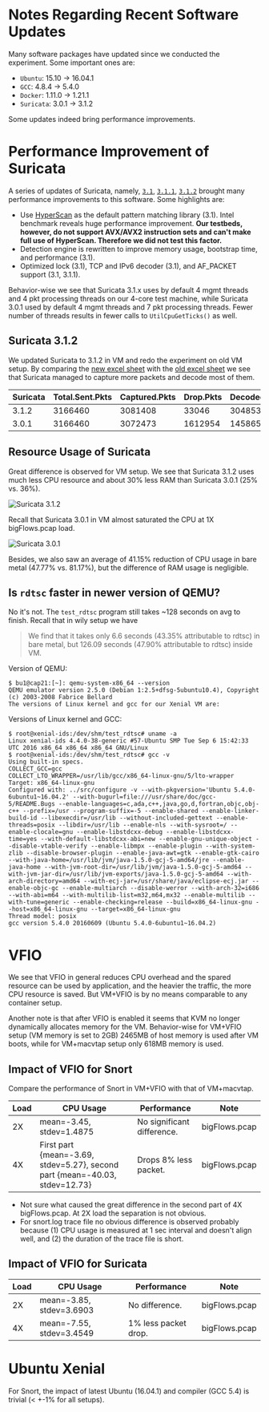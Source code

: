 Notes Regarding Recent Software Updates
=======================================

Many software packages have updated since we conducted the experiment. Some important ones are:

 * `Ubuntu`: 15.10 -> 16.04.1
 * `GCC`: 4.8.4 -> 5.4.0
 * `Docker`: 1.11.0 -> 1.21.1
 * `Suricata`: 3.0.1 -> 3.1.2

Some updates indeed bring performance improvements.

# Performance Improvement of Suricata

A series of updates of Suricata, namely, [`3.1`](https://suricata-ids.org/2016/06/20/suricata-3-1-released/), [`3.1.1`](https://suricata-ids.org/2016/07/13/suricata-3-1-1-released/), [`3.1.2`](https://suricata-ids.org/2016/09/07/suricata-3-1-2-released/) brought many performance improvements to this software. Some highlights are:

* Use [HyperScan](http://www.intel.com/content/dam/www/public/us/en/documents/solution-briefs/hyperscan-suricata-solution-brief.pdf) as the default pattern matching library (3.1). Intel benchmark reveals huge performance improvement. __Our testbeds, however, do not support AVX/AVX2 instruction sets and can't make full use of HyperScan. Therefore we did not test this factor.__
* Detection engine is rewritten to improve memory usage, bootstrap time, and performance (3.1).
* Optimized lock (3.1), TCP and IPv6 decoder (3.1), and AF_PACKET support (3.1, 3.1.1).

Behavior-wise we see that Suricata 3.1.x uses by default 4 mgmt threads and 4 pkt processing threads on our 4-core test machine, while Suricata 3.0.1 used by default 4 mgmt threads and 7 pkt processing threads. Fewer number of threads results in fewer calls to `UtilCpuGetTicks()` as well.

## Suricata 3.1.2

We updated Suricata to 3.1.2 in VM and redo the experiment on old VM setup. By comparing the [new excel sheet](https://github.com/xybu/cs590-nfv/blob/master/data/suricata_v312/vm%2CbigFlows.pcap%2C4%2Cem2%2Cenp34s0%2C1%2C2g%2C4%2C0-3%2C5%2Csuricata-vm%2Cdhcp%2Ceth1%2C1%2Ceve.xlsx) with the [old excel sheet](https://github.com/xybu/cs590-nfv/blob/master/experiments/suricata/data/vm%2CbigFlows.pcap%2C4%2Cem2%2Cenp34s0%2C4%2C2g%2C4%2C0-3%2C5%2Csuricata-vm%2Cdhcp%2Ceth1%2C1%2Ceve.xlsx) we see that Suricata managed to capture more packets and decode most of them.

| Suricata | Total.Sent.Pkts | Captured.Pkts | Drop.Pkts | Decoded.Pkts | Decoded.KB |
|----------|-----------------|---------------|-----------|--------------|------------|
|   3.1.2  |   3166460       |    3081408    |   33046   |    3048538   | 1331173.01 |
|   3.0.1  |   3166460       |    3072473    |  1612954  |    1458653   | 546008.40  |

## Resource Usage of Suricata

Great difference is observed for VM setup. We see that Suricata 3.1.2 uses much less CPU resource and about 30% less RAM than Suricata 3.0.1 (25% vs. 36%).

![Suricata 3.1.2](https://rawgithub.com/xybu/cs590-nfv/master/data/suricata312_vm_4x_cpu_ram.svg)

Recall that Suricata 3.0.1 in VM almost saturated the CPU at 1X bigFlows.pcap load.

![Suricata 3.0.1](https://rawgithub.com/xybu/cs590-nfv/master/data/suricata301_vm_4x_cpu_ram.svg)

Besides, we also saw an average of 41.15% reduction of CPU usage in bare metal (47.77% vs. 81.17%), but the difference of RAM usage is negligible.

## Is `rdtsc` faster in newer version of QEMU?

No it's not. The `test_rdtsc` program still takes ~128 seconds on avg to finish. Recall that in wily setup we have

> We find that it takes only 6.6 seconds (43.35% attributable to rdtsc) in bare metal, 
> but 126.09 seconds (47.90% attributable to rdtsc) inside VM.

Version of QEMU:

```
$ bu1@cap21:[~]: qemu-system-x86_64 --version
QEMU emulator version 2.5.0 (Debian 1:2.5+dfsg-5ubuntu10.4), Copyright (c) 2003-2008 Fabrice Bellard
The versions of Linux kernel and gcc for our Xenial VM are:
```

Versions of Linux kernel and GCC:

```
$ root@xenial-ids:/dev/shm/test_rdtsc# uname -a
Linux xenial-ids 4.4.0-38-generic #57-Ubuntu SMP Tue Sep 6 15:42:33 UTC 2016 x86_64 x86_64 x86_64 GNU/Linux
$ root@xenial-ids:/dev/shm/test_rdtsc# gcc -v
Using built-in specs.
COLLECT_GCC=gcc
COLLECT_LTO_WRAPPER=/usr/lib/gcc/x86_64-linux-gnu/5/lto-wrapper
Target: x86_64-linux-gnu
Configured with: ../src/configure -v --with-pkgversion='Ubuntu 5.4.0-6ubuntu1~16.04.2' --with-bugurl=file:///usr/share/doc/gcc-5/README.Bugs --enable-languages=c,ada,c++,java,go,d,fortran,objc,obj-c++ --prefix=/usr --program-suffix=-5 --enable-shared --enable-linker-build-id --libexecdir=/usr/lib --without-included-gettext --enable-threads=posix --libdir=/usr/lib --enable-nls --with-sysroot=/ --enable-clocale=gnu --enable-libstdcxx-debug --enable-libstdcxx-time=yes --with-default-libstdcxx-abi=new --enable-gnu-unique-object --disable-vtable-verify --enable-libmpx --enable-plugin --with-system-zlib --disable-browser-plugin --enable-java-awt=gtk --enable-gtk-cairo --with-java-home=/usr/lib/jvm/java-1.5.0-gcj-5-amd64/jre --enable-java-home --with-jvm-root-dir=/usr/lib/jvm/java-1.5.0-gcj-5-amd64 --with-jvm-jar-dir=/usr/lib/jvm-exports/java-1.5.0-gcj-5-amd64 --with-arch-directory=amd64 --with-ecj-jar=/usr/share/java/eclipse-ecj.jar --enable-objc-gc --enable-multiarch --disable-werror --with-arch-32=i686 --with-abi=m64 --with-multilib-list=m32,m64,mx32 --enable-multilib --with-tune=generic --enable-checking=release --build=x86_64-linux-gnu --host=x86_64-linux-gnu --target=x86_64-linux-gnu
Thread model: posix
gcc version 5.4.0 20160609 (Ubuntu 5.4.0-6ubuntu1~16.04.2)
```

# VFIO

We see that VFIO in general reduces CPU overhead and the spared resource can be used by application, and the heavier the traffic, the more CPU resource is saved. But VM+VFIO is by no means comparable to any container setup.

Another note is that after VFIO is enabled it seems that KVM no longer dynamically allocates memory for the VM. Behavior-wise for VM+VFIO setup (VM memory is set to 2GB) 2465MB of host memory is used after VM boots, while for VM+macvtap setup only 618MB memory is used.

## Impact of VFIO for Snort

Compare the performance of Snort in VM+VFIO with that of VM+macvtap. 

| Load | CPU Usage                | Performance                    | Note                 |
|------|--------------------------|--------------------------------|----------------------|
|  2X  | mean=-3.45, stdev=1.4875 | No significant difference.     | bigFlows.pcap        |
|  4X  | First part {mean=-3.69, stdev=5.27}, second part {mean=-40.03, stdev=12.73} | Drops 8% less packet. | bigFlows.pcap  |

 * Not sure what caused the great difference in the second part of 4X bigFlows.pcap. At 2X load the separation is not obvious.
 * For snort.log trace file no obvious difference is observed probably because (1) CPU usage is measured at 1 sec interval and doesn't align well, and (2) the duration of the trace file is short.

## Impact of VFIO for Suricata

| Load | CPU Usage                | Performance                    | Note                 |
|------|--------------------------|--------------------------------|----------------------|
|  2X  | mean=-3.85, stdev=3.6903 | No difference.                 | bigFlows.pcap        |
|  4X  | mean=-7.55, stdev=3.4549 | 1% less packet drop.           | bigFlows.pcap        |

# Ubuntu Xenial

For Snort, the impact of latest Ubuntu (16.04.1) and compiler (GCC 5.4) is trivial (< +-1% for all setups).
